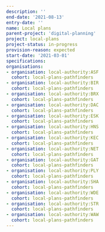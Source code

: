 ```yaml
---
description: ''
end-date: '2021-08-13'
entry-date: ''
name: Local plans
parent-project: 'digital-planning'
project: local-plans
project-status: in-progress
provision-reason: expected
start-date: '2021-03-01'
specifications:
organisations:
- organisation: local-authority:ASF
  cohort: local-plans-pathfinders
- organisation: local-authority:BIR
  cohort: local-plans-pathfinders
- organisation: local-authority:BRX
  cohort: local-plans-pathfinders
- organisation: local-authority:DAC
  cohort: local-plans-pathfinders
- organisation: local-authority:ESK
  cohort: local-plans-pathfinders
- organisation: local-authority:HNS
  cohort: local-plans-pathfinders
- organisation: local-authority:KEC
  cohort: local-plans-pathfinders
- organisation: local-authority:NET
  cohort: local-plans-pathfinders
- organisation: local-authority:GAT
  cohort: local-plans-pathfinders
- organisation: local-authority:PLY
  cohort: local-plans-pathfinders
- organisation: local-authority:SHA
  cohort: local-plans-pathfinders
- organisation: local-authority:WDE
  cohort: local-plans-pathfinders
- organisation: local-authority:STR
  cohort: local-plans-pathfinders
- organisation: local-authority:WAW
  cohort: local-plans-pathfinders
---
```

